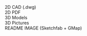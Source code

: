 2D CAD (.dwg)<br/>
2D PDF<br/>
3D Models<br/>
3D Pictures<br/>
README IMAGE (Sketchfab + GMap)<br/>

